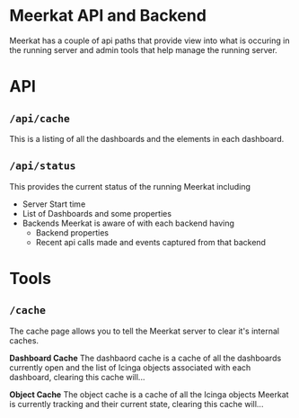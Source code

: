 # Meerkat API and Backend
Meerkat has a couple of api paths that provide view into what is occuring in the running server and admin tools that help manage the running server.

# API
## `/api/cache`
This is a listing of all the dashboards and the elements in each dashboard.

## `/api/status`
This provides the current status of the running Meerkat including

- Server Start time
- List of Dashboards and some properties
- Backends Meerkat is aware of with each backend having
  - Backend properties
  - Recent api calls made and events captured from that backend

# Tools
## `/cache`
The cache page allows you to tell the Meerkat server to clear it's internal caches. 

**Dashboard Cache**
The dashbaord cache is a cache of all the dashboards currently open and the list of Icinga objects associated with each dashboard, clearing this cache will...

**Object Cache**
The object cache is a cache of all the Icinga objects Meerkat is currently tracking and their current state, clearing this cache will...
